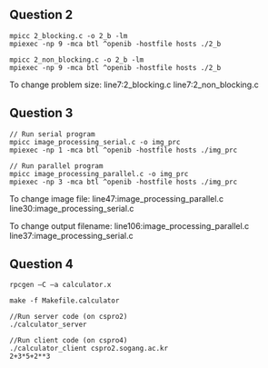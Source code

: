 ## Question 2
```
mpicc 2_blocking.c -o 2_b -lm
mpiexec -np 9 -mca btl ^openib -hostfile hosts ./2_b

mpicc 2_non_blocking.c -o 2_b -lm
mpiexec -np 9 -mca btl ^openib -hostfile hosts ./2_b
```

To change problem size:
line7:2_blocking.c
line7:2_non_blocking.c

## Question 3
```
// Run serial program
mpicc image_processing_serial.c -o img_prc
mpiexec -np 1 -mca btl ^openib -hostfile hosts ./img_prc

// Run parallel program
mpicc image_processing_parallel.c -o img_prc
mpiexec -np 3 -mca btl ^openib -hostfile hosts ./img_prc
```
To change image file: 
line47:image_processing_parallel.c
line30:image_processing_serial.c

To change output filename:
line106:image_processing_parallel.c
line37:image_processing_serial.c

## Question 4
```
rpcgen –C –a calculator.x

make -f Makefile.calculator

//Run server code (on cspro2)
./calculator_server

//Run client code (on cspro4)
./calculator_client cspro2.sogang.ac.kr
2+3*5+2**3
```
